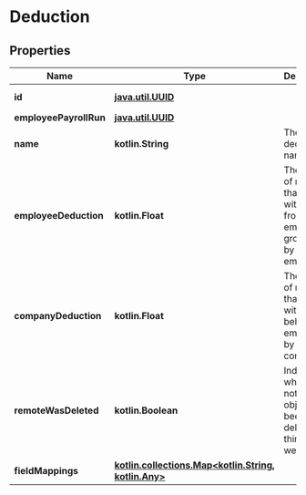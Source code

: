 
# Deduction

## Properties
Name | Type | Description | Notes
------------ | ------------- | ------------- | -------------
**id** | [**java.util.UUID**](java.util.UUID.md) |  |  [optional] [readonly]
**employeePayrollRun** | [**java.util.UUID**](java.util.UUID.md) |  |  [optional]
**name** | **kotlin.String** | The deduction&#39;s name. |  [optional]
**employeeDeduction** | **kotlin.Float** | The amount of money that is withheld from an employee&#39;s gross pay by the employee. |  [optional]
**companyDeduction** | **kotlin.Float** | The amount of money that is withheld on behalf of an employee by the company. |  [optional]
**remoteWasDeleted** | **kotlin.Boolean** | Indicates whether or not this object has been deleted by third party webhooks. |  [optional]
**fieldMappings** | [**kotlin.collections.Map&lt;kotlin.String, kotlin.Any&gt;**](kotlin.Any.md) |  |  [optional] [readonly]



